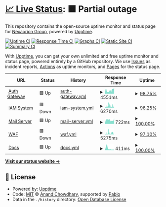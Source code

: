 # [📈 Live Status](https://status.nexaorion.tech): <!--live status--> **🟧 Partial outage**

This repository contains the open-source uptime monitor and status page for [Nexaorion Group](https://status.nexaorion.tech), powered by [Upptime](https://github.com/upptime/upptime).

[![Uptime CI](https://github.com/Nexaorion/status-page/workflows/Uptime%20CI/badge.svg)](https://github.com/Nexaorion/status-page/actions?query=workflow%3A%22Uptime+CI%22)
[![Response Time CI](https://github.com/Nexaorion/status-page/workflows/Response%20Time%20CI/badge.svg)](https://github.com/Nexaorion/status-page/actions?query=workflow%3A%22Response+Time+CI%22)
[![Graphs CI](https://github.com/Nexaorion/status-page/workflows/Graphs%20CI/badge.svg)](https://github.com/Nexaorion/status-page/actions?query=workflow%3A%22Graphs+CI%22)
[![Static Site CI](https://github.com/Nexaorion/status-page/workflows/Static%20Site%20CI/badge.svg)](https://github.com/Nexaorion/status-page/actions?query=workflow%3A%22Static+Site+CI%22)
[![Summary CI](https://github.com/Nexaorion/status-page/workflows/Summary%20CI/badge.svg)](https://github.com/Nexaorion/status-page/actions?query=workflow%3A%22Summary+CI%22)

With [Upptime](https://upptime.js.org), you can get your own unlimited and free uptime monitor and status page, powered entirely by a GitHub repository. We use [Issues](https://github.com/Nexaorion/status-page/issues) as incident reports, [Actions](https://github.com/Nexaorion/status-page/actions) as uptime monitors, and [Pages](https://status.nexaorion.tech) for the status page.

<!--start: status pages-->
<!-- This summary is generated by Upptime (https://github.com/upptime/upptime) -->
<!-- Do not edit this manually, your changes will be overwritten -->
<!-- prettier-ignore -->
| URL | Status | History | Response Time | Uptime |
| --- | ------ | ------- | ------------- | ------ |
| <img alt="" src="https://icons.duckduckgo.com/ip3/auth.nexaorion.cn.ico" height="13"> [Auth Gateway](https://auth.nexaorion.cn/demo-app) | 🟩 Up | [auth-gateway.yml](https://github.com/Nexaorion/status-page/commits/HEAD/history/auth-gateway.yml) | <details><summary><img alt="Response time graph" src="./graphs/auth-gateway/response-time-week.png" height="20"> 4551ms</summary><br><a href="https://status.nexaorion.tech/history/auth-gateway"><img alt="Response time 4746" src="https://img.shields.io/endpoint?url=https%3A%2F%2Fraw.githubusercontent.com%2FNexaorion%2Fstatus-page%2FHEAD%2Fapi%2Fauth-gateway%2Fresponse-time.json"></a><br><a href="https://status.nexaorion.tech/history/auth-gateway"><img alt="24-hour response time 7927" src="https://img.shields.io/endpoint?url=https%3A%2F%2Fraw.githubusercontent.com%2FNexaorion%2Fstatus-page%2FHEAD%2Fapi%2Fauth-gateway%2Fresponse-time-day.json"></a><br><a href="https://status.nexaorion.tech/history/auth-gateway"><img alt="7-day response time 4551" src="https://img.shields.io/endpoint?url=https%3A%2F%2Fraw.githubusercontent.com%2FNexaorion%2Fstatus-page%2FHEAD%2Fapi%2Fauth-gateway%2Fresponse-time-week.json"></a><br><a href="https://status.nexaorion.tech/history/auth-gateway"><img alt="30-day response time 4746" src="https://img.shields.io/endpoint?url=https%3A%2F%2Fraw.githubusercontent.com%2FNexaorion%2Fstatus-page%2FHEAD%2Fapi%2Fauth-gateway%2Fresponse-time-month.json"></a><br><a href="https://status.nexaorion.tech/history/auth-gateway"><img alt="1-year response time 4746" src="https://img.shields.io/endpoint?url=https%3A%2F%2Fraw.githubusercontent.com%2FNexaorion%2Fstatus-page%2FHEAD%2Fapi%2Fauth-gateway%2Fresponse-time-year.json"></a></details> | <details><summary><a href="https://status.nexaorion.tech/history/auth-gateway">98.75%</a></summary><a href="https://status.nexaorion.tech/history/auth-gateway"><img alt="All-time uptime 98.85%" src="https://img.shields.io/endpoint?url=https%3A%2F%2Fraw.githubusercontent.com%2FNexaorion%2Fstatus-page%2FHEAD%2Fapi%2Fauth-gateway%2Fuptime.json"></a><br><a href="https://status.nexaorion.tech/history/auth-gateway"><img alt="24-hour uptime 93.62%" src="https://img.shields.io/endpoint?url=https%3A%2F%2Fraw.githubusercontent.com%2FNexaorion%2Fstatus-page%2FHEAD%2Fapi%2Fauth-gateway%2Fuptime-day.json"></a><br><a href="https://status.nexaorion.tech/history/auth-gateway"><img alt="7-day uptime 98.75%" src="https://img.shields.io/endpoint?url=https%3A%2F%2Fraw.githubusercontent.com%2FNexaorion%2Fstatus-page%2FHEAD%2Fapi%2Fauth-gateway%2Fuptime-week.json"></a><br><a href="https://status.nexaorion.tech/history/auth-gateway"><img alt="30-day uptime 98.85%" src="https://img.shields.io/endpoint?url=https%3A%2F%2Fraw.githubusercontent.com%2FNexaorion%2Fstatus-page%2FHEAD%2Fapi%2Fauth-gateway%2Fuptime-month.json"></a><br><a href="https://status.nexaorion.tech/history/auth-gateway"><img alt="1-year uptime 98.85%" src="https://img.shields.io/endpoint?url=https%3A%2F%2Fraw.githubusercontent.com%2FNexaorion%2Fstatus-page%2FHEAD%2Fapi%2Fauth-gateway%2Fuptime-year.json"></a></details>
| <img alt="" src="https://icons.duckduckgo.com/ip3/sso.nexaorion.tech.ico" height="13"> [IAM System](https://sso.nexaorion.tech) | 🟥 Down | [iam-system.yml](https://github.com/Nexaorion/status-page/commits/HEAD/history/iam-system.yml) | <details><summary><img alt="Response time graph" src="./graphs/iam-system/response-time-week.png" height="20"> 6270ms</summary><br><a href="https://status.nexaorion.tech/history/iam-system"><img alt="Response time 6133" src="https://img.shields.io/endpoint?url=https%3A%2F%2Fraw.githubusercontent.com%2FNexaorion%2Fstatus-page%2FHEAD%2Fapi%2Fiam-system%2Fresponse-time.json"></a><br><a href="https://status.nexaorion.tech/history/iam-system"><img alt="24-hour response time 2348" src="https://img.shields.io/endpoint?url=https%3A%2F%2Fraw.githubusercontent.com%2FNexaorion%2Fstatus-page%2FHEAD%2Fapi%2Fiam-system%2Fresponse-time-day.json"></a><br><a href="https://status.nexaorion.tech/history/iam-system"><img alt="7-day response time 6270" src="https://img.shields.io/endpoint?url=https%3A%2F%2Fraw.githubusercontent.com%2FNexaorion%2Fstatus-page%2FHEAD%2Fapi%2Fiam-system%2Fresponse-time-week.json"></a><br><a href="https://status.nexaorion.tech/history/iam-system"><img alt="30-day response time 6133" src="https://img.shields.io/endpoint?url=https%3A%2F%2Fraw.githubusercontent.com%2FNexaorion%2Fstatus-page%2FHEAD%2Fapi%2Fiam-system%2Fresponse-time-month.json"></a><br><a href="https://status.nexaorion.tech/history/iam-system"><img alt="1-year response time 6133" src="https://img.shields.io/endpoint?url=https%3A%2F%2Fraw.githubusercontent.com%2FNexaorion%2Fstatus-page%2FHEAD%2Fapi%2Fiam-system%2Fresponse-time-year.json"></a></details> | <details><summary><a href="https://status.nexaorion.tech/history/iam-system">96.25%</a></summary><a href="https://status.nexaorion.tech/history/iam-system"><img alt="All-time uptime 96.53%" src="https://img.shields.io/endpoint?url=https%3A%2F%2Fraw.githubusercontent.com%2FNexaorion%2Fstatus-page%2FHEAD%2Fapi%2Fiam-system%2Fuptime.json"></a><br><a href="https://status.nexaorion.tech/history/iam-system"><img alt="24-hour uptime 98.14%" src="https://img.shields.io/endpoint?url=https%3A%2F%2Fraw.githubusercontent.com%2FNexaorion%2Fstatus-page%2FHEAD%2Fapi%2Fiam-system%2Fuptime-day.json"></a><br><a href="https://status.nexaorion.tech/history/iam-system"><img alt="7-day uptime 96.25%" src="https://img.shields.io/endpoint?url=https%3A%2F%2Fraw.githubusercontent.com%2FNexaorion%2Fstatus-page%2FHEAD%2Fapi%2Fiam-system%2Fuptime-week.json"></a><br><a href="https://status.nexaorion.tech/history/iam-system"><img alt="30-day uptime 96.53%" src="https://img.shields.io/endpoint?url=https%3A%2F%2Fraw.githubusercontent.com%2FNexaorion%2Fstatus-page%2FHEAD%2Fapi%2Fiam-system%2Fuptime-month.json"></a><br><a href="https://status.nexaorion.tech/history/iam-system"><img alt="1-year uptime 96.53%" src="https://img.shields.io/endpoint?url=https%3A%2F%2Fraw.githubusercontent.com%2FNexaorion%2Fstatus-page%2FHEAD%2Fapi%2Fiam-system%2Fuptime-year.json"></a></details>
| <img alt="" src="https://icons.duckduckgo.com/ip3/mail.nexaorion.tech.ico" height="13"> [Mail Server](https://mail.nexaorion.tech) | 🟩 Up | [mail-server.yml](https://github.com/Nexaorion/status-page/commits/HEAD/history/mail-server.yml) | <details><summary><img alt="Response time graph" src="./graphs/mail-server/response-time-week.png" height="20"> 722ms</summary><br><a href="https://status.nexaorion.tech/history/mail-server"><img alt="Response time 729" src="https://img.shields.io/endpoint?url=https%3A%2F%2Fraw.githubusercontent.com%2FNexaorion%2Fstatus-page%2FHEAD%2Fapi%2Fmail-server%2Fresponse-time.json"></a><br><a href="https://status.nexaorion.tech/history/mail-server"><img alt="24-hour response time 1023" src="https://img.shields.io/endpoint?url=https%3A%2F%2Fraw.githubusercontent.com%2FNexaorion%2Fstatus-page%2FHEAD%2Fapi%2Fmail-server%2Fresponse-time-day.json"></a><br><a href="https://status.nexaorion.tech/history/mail-server"><img alt="7-day response time 722" src="https://img.shields.io/endpoint?url=https%3A%2F%2Fraw.githubusercontent.com%2FNexaorion%2Fstatus-page%2FHEAD%2Fapi%2Fmail-server%2Fresponse-time-week.json"></a><br><a href="https://status.nexaorion.tech/history/mail-server"><img alt="30-day response time 729" src="https://img.shields.io/endpoint?url=https%3A%2F%2Fraw.githubusercontent.com%2FNexaorion%2Fstatus-page%2FHEAD%2Fapi%2Fmail-server%2Fresponse-time-month.json"></a><br><a href="https://status.nexaorion.tech/history/mail-server"><img alt="1-year response time 729" src="https://img.shields.io/endpoint?url=https%3A%2F%2Fraw.githubusercontent.com%2FNexaorion%2Fstatus-page%2FHEAD%2Fapi%2Fmail-server%2Fresponse-time-year.json"></a></details> | <details><summary><a href="https://status.nexaorion.tech/history/mail-server">100.00%</a></summary><a href="https://status.nexaorion.tech/history/mail-server"><img alt="All-time uptime 100.00%" src="https://img.shields.io/endpoint?url=https%3A%2F%2Fraw.githubusercontent.com%2FNexaorion%2Fstatus-page%2FHEAD%2Fapi%2Fmail-server%2Fuptime.json"></a><br><a href="https://status.nexaorion.tech/history/mail-server"><img alt="24-hour uptime 100.00%" src="https://img.shields.io/endpoint?url=https%3A%2F%2Fraw.githubusercontent.com%2FNexaorion%2Fstatus-page%2FHEAD%2Fapi%2Fmail-server%2Fuptime-day.json"></a><br><a href="https://status.nexaorion.tech/history/mail-server"><img alt="7-day uptime 100.00%" src="https://img.shields.io/endpoint?url=https%3A%2F%2Fraw.githubusercontent.com%2FNexaorion%2Fstatus-page%2FHEAD%2Fapi%2Fmail-server%2Fuptime-week.json"></a><br><a href="https://status.nexaorion.tech/history/mail-server"><img alt="30-day uptime 100.00%" src="https://img.shields.io/endpoint?url=https%3A%2F%2Fraw.githubusercontent.com%2FNexaorion%2Fstatus-page%2FHEAD%2Fapi%2Fmail-server%2Fuptime-month.json"></a><br><a href="https://status.nexaorion.tech/history/mail-server"><img alt="1-year uptime 100.00%" src="https://img.shields.io/endpoint?url=https%3A%2F%2Fraw.githubusercontent.com%2FNexaorion%2Fstatus-page%2FHEAD%2Fapi%2Fmail-server%2Fuptime-year.json"></a></details>
| <img alt="" src="https://icons.duckduckgo.com/ip3/iam-waf.nexaorion.tech.ico" height="13"> [WAF](https://iam-waf.nexaorion.tech) | 🟥 Down | [waf.yml](https://github.com/Nexaorion/status-page/commits/HEAD/history/waf.yml) | <details><summary><img alt="Response time graph" src="./graphs/waf/response-time-week.png" height="20"> 5275ms</summary><br><a href="https://status.nexaorion.tech/history/waf"><img alt="Response time 5116" src="https://img.shields.io/endpoint?url=https%3A%2F%2Fraw.githubusercontent.com%2FNexaorion%2Fstatus-page%2FHEAD%2Fapi%2Fwaf%2Fresponse-time.json"></a><br><a href="https://status.nexaorion.tech/history/waf"><img alt="24-hour response time 3767" src="https://img.shields.io/endpoint?url=https%3A%2F%2Fraw.githubusercontent.com%2FNexaorion%2Fstatus-page%2FHEAD%2Fapi%2Fwaf%2Fresponse-time-day.json"></a><br><a href="https://status.nexaorion.tech/history/waf"><img alt="7-day response time 5275" src="https://img.shields.io/endpoint?url=https%3A%2F%2Fraw.githubusercontent.com%2FNexaorion%2Fstatus-page%2FHEAD%2Fapi%2Fwaf%2Fresponse-time-week.json"></a><br><a href="https://status.nexaorion.tech/history/waf"><img alt="30-day response time 5116" src="https://img.shields.io/endpoint?url=https%3A%2F%2Fraw.githubusercontent.com%2FNexaorion%2Fstatus-page%2FHEAD%2Fapi%2Fwaf%2Fresponse-time-month.json"></a><br><a href="https://status.nexaorion.tech/history/waf"><img alt="1-year response time 5116" src="https://img.shields.io/endpoint?url=https%3A%2F%2Fraw.githubusercontent.com%2FNexaorion%2Fstatus-page%2FHEAD%2Fapi%2Fwaf%2Fresponse-time-year.json"></a></details> | <details><summary><a href="https://status.nexaorion.tech/history/waf">97.10%</a></summary><a href="https://status.nexaorion.tech/history/waf"><img alt="All-time uptime 97.31%" src="https://img.shields.io/endpoint?url=https%3A%2F%2Fraw.githubusercontent.com%2FNexaorion%2Fstatus-page%2FHEAD%2Fapi%2Fwaf%2Fuptime.json"></a><br><a href="https://status.nexaorion.tech/history/waf"><img alt="24-hour uptime 100.00%" src="https://img.shields.io/endpoint?url=https%3A%2F%2Fraw.githubusercontent.com%2FNexaorion%2Fstatus-page%2FHEAD%2Fapi%2Fwaf%2Fuptime-day.json"></a><br><a href="https://status.nexaorion.tech/history/waf"><img alt="7-day uptime 97.10%" src="https://img.shields.io/endpoint?url=https%3A%2F%2Fraw.githubusercontent.com%2FNexaorion%2Fstatus-page%2FHEAD%2Fapi%2Fwaf%2Fuptime-week.json"></a><br><a href="https://status.nexaorion.tech/history/waf"><img alt="30-day uptime 97.31%" src="https://img.shields.io/endpoint?url=https%3A%2F%2Fraw.githubusercontent.com%2FNexaorion%2Fstatus-page%2FHEAD%2Fapi%2Fwaf%2Fuptime-month.json"></a><br><a href="https://status.nexaorion.tech/history/waf"><img alt="1-year uptime 97.31%" src="https://img.shields.io/endpoint?url=https%3A%2F%2Fraw.githubusercontent.com%2FNexaorion%2Fstatus-page%2FHEAD%2Fapi%2Fwaf%2Fuptime-year.json"></a></details>
| <img alt="" src="https://icons.duckduckgo.com/ip3/docs.lanko.space.ico" height="13"> [Docs](https://docs.lanko.space) | 🟩 Up | [docs.yml](https://github.com/Nexaorion/status-page/commits/HEAD/history/docs.yml) | <details><summary><img alt="Response time graph" src="./graphs/docs/response-time-week.png" height="20"> 411ms</summary><br><a href="https://status.nexaorion.tech/history/docs"><img alt="Response time 1072" src="https://img.shields.io/endpoint?url=https%3A%2F%2Fraw.githubusercontent.com%2FNexaorion%2Fstatus-page%2FHEAD%2Fapi%2Fdocs%2Fresponse-time.json"></a><br><a href="https://status.nexaorion.tech/history/docs"><img alt="24-hour response time 389" src="https://img.shields.io/endpoint?url=https%3A%2F%2Fraw.githubusercontent.com%2FNexaorion%2Fstatus-page%2FHEAD%2Fapi%2Fdocs%2Fresponse-time-day.json"></a><br><a href="https://status.nexaorion.tech/history/docs"><img alt="7-day response time 411" src="https://img.shields.io/endpoint?url=https%3A%2F%2Fraw.githubusercontent.com%2FNexaorion%2Fstatus-page%2FHEAD%2Fapi%2Fdocs%2Fresponse-time-week.json"></a><br><a href="https://status.nexaorion.tech/history/docs"><img alt="30-day response time 1072" src="https://img.shields.io/endpoint?url=https%3A%2F%2Fraw.githubusercontent.com%2FNexaorion%2Fstatus-page%2FHEAD%2Fapi%2Fdocs%2Fresponse-time-month.json"></a><br><a href="https://status.nexaorion.tech/history/docs"><img alt="1-year response time 1072" src="https://img.shields.io/endpoint?url=https%3A%2F%2Fraw.githubusercontent.com%2FNexaorion%2Fstatus-page%2FHEAD%2Fapi%2Fdocs%2Fresponse-time-year.json"></a></details> | <details><summary><a href="https://status.nexaorion.tech/history/docs">100.00%</a></summary><a href="https://status.nexaorion.tech/history/docs"><img alt="All-time uptime 100.00%" src="https://img.shields.io/endpoint?url=https%3A%2F%2Fraw.githubusercontent.com%2FNexaorion%2Fstatus-page%2FHEAD%2Fapi%2Fdocs%2Fuptime.json"></a><br><a href="https://status.nexaorion.tech/history/docs"><img alt="24-hour uptime 100.00%" src="https://img.shields.io/endpoint?url=https%3A%2F%2Fraw.githubusercontent.com%2FNexaorion%2Fstatus-page%2FHEAD%2Fapi%2Fdocs%2Fuptime-day.json"></a><br><a href="https://status.nexaorion.tech/history/docs"><img alt="7-day uptime 100.00%" src="https://img.shields.io/endpoint?url=https%3A%2F%2Fraw.githubusercontent.com%2FNexaorion%2Fstatus-page%2FHEAD%2Fapi%2Fdocs%2Fuptime-week.json"></a><br><a href="https://status.nexaorion.tech/history/docs"><img alt="30-day uptime 100.00%" src="https://img.shields.io/endpoint?url=https%3A%2F%2Fraw.githubusercontent.com%2FNexaorion%2Fstatus-page%2FHEAD%2Fapi%2Fdocs%2Fuptime-month.json"></a><br><a href="https://status.nexaorion.tech/history/docs"><img alt="1-year uptime 100.00%" src="https://img.shields.io/endpoint?url=https%3A%2F%2Fraw.githubusercontent.com%2FNexaorion%2Fstatus-page%2FHEAD%2Fapi%2Fdocs%2Fuptime-year.json"></a></details>

<!--end: status pages-->

[**Visit our status website →**](https://status.nexaorion.tech)

## 📄 License

- Powered by: [Upptime](https://github.com/upptime/upptime)
- Code: [MIT](./LICENSE) © [Anand Chowdhary](https://anandchowdhary.com), supported by [Pabio](https://pabio.com)
- Data in the `./history` directory: [Open Database License](https://opendatacommons.org/licenses/odbl/1-0/)
